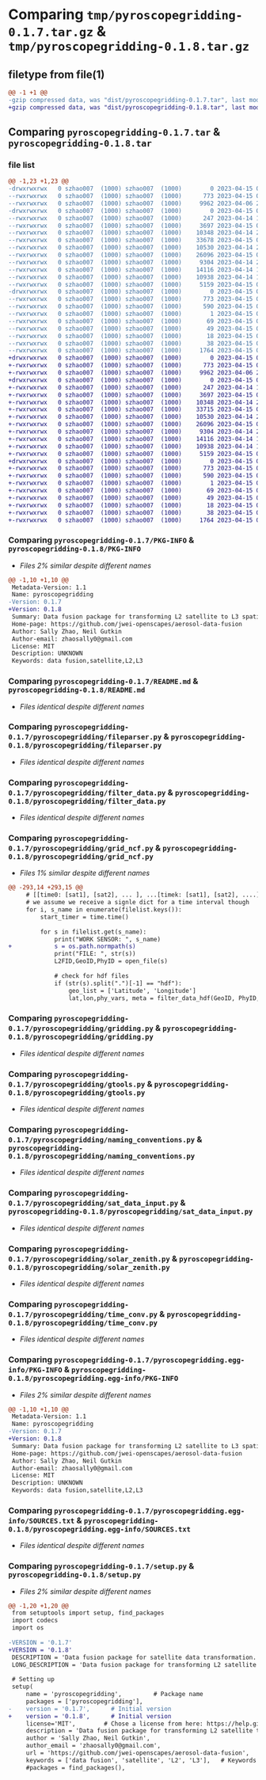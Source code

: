 # Comparing `tmp/pyroscopegridding-0.1.7.tar.gz` & `tmp/pyroscopegridding-0.1.8.tar.gz`

## filetype from file(1)

```diff
@@ -1 +1 @@
-gzip compressed data, was "dist/pyroscopegridding-0.1.7.tar", last modified: Sat Apr 15 01:09:09 2023, max compression
+gzip compressed data, was "dist/pyroscopegridding-0.1.8.tar", last modified: Sat Apr 15 01:11:41 2023, max compression
```

## Comparing `pyroscopegridding-0.1.7.tar` & `pyroscopegridding-0.1.8.tar`

### file list

```diff
@@ -1,23 +1,23 @@
-drwxrwxrwx   0 szhao007  (1000) szhao007  (1000)        0 2023-04-15 01:09:10.439726 pyroscopegridding-0.1.7/
--rwxrwxrwx   0 szhao007  (1000) szhao007  (1000)      773 2023-04-15 01:09:10.436725 pyroscopegridding-0.1.7/PKG-INFO
--rwxrwxrwx   0 szhao007  (1000) szhao007  (1000)     9962 2023-04-06 22:20:54.000000 pyroscopegridding-0.1.7/README.md
-drwxrwxrwx   0 szhao007  (1000) szhao007  (1000)        0 2023-04-15 01:09:10.181039 pyroscopegridding-0.1.7/pyroscopegridding/
--rwxrwxrwx   0 szhao007  (1000) szhao007  (1000)      247 2023-04-14 15:47:03.000000 pyroscopegridding-0.1.7/pyroscopegridding/__init__.py
--rwxrwxrwx   0 szhao007  (1000) szhao007  (1000)     3697 2023-04-15 00:54:43.000000 pyroscopegridding-0.1.7/pyroscopegridding/fileparser.py
--rwxrwxrwx   0 szhao007  (1000) szhao007  (1000)    10348 2023-04-14 22:25:02.000000 pyroscopegridding-0.1.7/pyroscopegridding/filter_data.py
--rwxrwxrwx   0 szhao007  (1000) szhao007  (1000)    33678 2023-04-15 01:08:41.000000 pyroscopegridding-0.1.7/pyroscopegridding/grid_ncf.py
--rwxrwxrwx   0 szhao007  (1000) szhao007  (1000)    10530 2023-04-14 22:28:03.000000 pyroscopegridding-0.1.7/pyroscopegridding/gridding.py
--rwxrwxrwx   0 szhao007  (1000) szhao007  (1000)    26096 2023-04-15 00:55:44.000000 pyroscopegridding-0.1.7/pyroscopegridding/gtools.py
--rwxrwxrwx   0 szhao007  (1000) szhao007  (1000)     9304 2023-04-14 22:28:16.000000 pyroscopegridding-0.1.7/pyroscopegridding/naming_conventions.py
--rwxrwxrwx   0 szhao007  (1000) szhao007  (1000)    14116 2023-04-14 14:22:50.000000 pyroscopegridding-0.1.7/pyroscopegridding/sat_data_input.py
--rwxrwxrwx   0 szhao007  (1000) szhao007  (1000)    10938 2023-04-14 16:04:35.000000 pyroscopegridding-0.1.7/pyroscopegridding/solar_zenith.py
--rwxrwxrwx   0 szhao007  (1000) szhao007  (1000)     5159 2023-04-15 01:01:16.000000 pyroscopegridding-0.1.7/pyroscopegridding/time_conv.py
-drwxrwxrwx   0 szhao007  (1000) szhao007  (1000)        0 2023-04-15 01:09:10.403632 pyroscopegridding-0.1.7/pyroscopegridding.egg-info/
--rwxrwxrwx   0 szhao007  (1000) szhao007  (1000)      773 2023-04-15 01:09:08.000000 pyroscopegridding-0.1.7/pyroscopegridding.egg-info/PKG-INFO
--rwxrwxrwx   0 szhao007  (1000) szhao007  (1000)      590 2023-04-15 01:09:09.000000 pyroscopegridding-0.1.7/pyroscopegridding.egg-info/SOURCES.txt
--rwxrwxrwx   0 szhao007  (1000) szhao007  (1000)        1 2023-04-15 01:09:08.000000 pyroscopegridding-0.1.7/pyroscopegridding.egg-info/dependency_links.txt
--rwxrwxrwx   0 szhao007  (1000) szhao007  (1000)       69 2023-04-15 01:09:08.000000 pyroscopegridding-0.1.7/pyroscopegridding.egg-info/entry_points.txt
--rwxrwxrwx   0 szhao007  (1000) szhao007  (1000)       49 2023-04-15 01:09:09.000000 pyroscopegridding-0.1.7/pyroscopegridding.egg-info/requires.txt
--rwxrwxrwx   0 szhao007  (1000) szhao007  (1000)       18 2023-04-15 01:09:09.000000 pyroscopegridding-0.1.7/pyroscopegridding.egg-info/top_level.txt
--rwxrwxrwx   0 szhao007  (1000) szhao007  (1000)       38 2023-04-15 01:09:10.442087 pyroscopegridding-0.1.7/setup.cfg
--rwxrwxrwx   0 szhao007  (1000) szhao007  (1000)     1764 2023-04-15 01:09:06.000000 pyroscopegridding-0.1.7/setup.py
+drwxrwxrwx   0 szhao007  (1000) szhao007  (1000)        0 2023-04-15 01:11:42.083251 pyroscopegridding-0.1.8/
+-rwxrwxrwx   0 szhao007  (1000) szhao007  (1000)      773 2023-04-15 01:11:42.072121 pyroscopegridding-0.1.8/PKG-INFO
+-rwxrwxrwx   0 szhao007  (1000) szhao007  (1000)     9962 2023-04-06 22:20:54.000000 pyroscopegridding-0.1.8/README.md
+drwxrwxrwx   0 szhao007  (1000) szhao007  (1000)        0 2023-04-15 01:11:41.819845 pyroscopegridding-0.1.8/pyroscopegridding/
+-rwxrwxrwx   0 szhao007  (1000) szhao007  (1000)      247 2023-04-14 15:47:03.000000 pyroscopegridding-0.1.8/pyroscopegridding/__init__.py
+-rwxrwxrwx   0 szhao007  (1000) szhao007  (1000)     3697 2023-04-15 00:54:43.000000 pyroscopegridding-0.1.8/pyroscopegridding/fileparser.py
+-rwxrwxrwx   0 szhao007  (1000) szhao007  (1000)    10348 2023-04-14 22:25:02.000000 pyroscopegridding-0.1.8/pyroscopegridding/filter_data.py
+-rwxrwxrwx   0 szhao007  (1000) szhao007  (1000)    33715 2023-04-15 01:11:20.000000 pyroscopegridding-0.1.8/pyroscopegridding/grid_ncf.py
+-rwxrwxrwx   0 szhao007  (1000) szhao007  (1000)    10530 2023-04-14 22:28:03.000000 pyroscopegridding-0.1.8/pyroscopegridding/gridding.py
+-rwxrwxrwx   0 szhao007  (1000) szhao007  (1000)    26096 2023-04-15 00:55:44.000000 pyroscopegridding-0.1.8/pyroscopegridding/gtools.py
+-rwxrwxrwx   0 szhao007  (1000) szhao007  (1000)     9304 2023-04-14 22:28:16.000000 pyroscopegridding-0.1.8/pyroscopegridding/naming_conventions.py
+-rwxrwxrwx   0 szhao007  (1000) szhao007  (1000)    14116 2023-04-14 14:22:50.000000 pyroscopegridding-0.1.8/pyroscopegridding/sat_data_input.py
+-rwxrwxrwx   0 szhao007  (1000) szhao007  (1000)    10938 2023-04-14 16:04:35.000000 pyroscopegridding-0.1.8/pyroscopegridding/solar_zenith.py
+-rwxrwxrwx   0 szhao007  (1000) szhao007  (1000)     5159 2023-04-15 01:01:16.000000 pyroscopegridding-0.1.8/pyroscopegridding/time_conv.py
+drwxrwxrwx   0 szhao007  (1000) szhao007  (1000)        0 2023-04-15 01:11:42.034198 pyroscopegridding-0.1.8/pyroscopegridding.egg-info/
+-rwxrwxrwx   0 szhao007  (1000) szhao007  (1000)      773 2023-04-15 01:11:41.000000 pyroscopegridding-0.1.8/pyroscopegridding.egg-info/PKG-INFO
+-rwxrwxrwx   0 szhao007  (1000) szhao007  (1000)      590 2023-04-15 01:11:41.000000 pyroscopegridding-0.1.8/pyroscopegridding.egg-info/SOURCES.txt
+-rwxrwxrwx   0 szhao007  (1000) szhao007  (1000)        1 2023-04-15 01:11:41.000000 pyroscopegridding-0.1.8/pyroscopegridding.egg-info/dependency_links.txt
+-rwxrwxrwx   0 szhao007  (1000) szhao007  (1000)       69 2023-04-15 01:11:41.000000 pyroscopegridding-0.1.8/pyroscopegridding.egg-info/entry_points.txt
+-rwxrwxrwx   0 szhao007  (1000) szhao007  (1000)       49 2023-04-15 01:11:41.000000 pyroscopegridding-0.1.8/pyroscopegridding.egg-info/requires.txt
+-rwxrwxrwx   0 szhao007  (1000) szhao007  (1000)       18 2023-04-15 01:11:41.000000 pyroscopegridding-0.1.8/pyroscopegridding.egg-info/top_level.txt
+-rwxrwxrwx   0 szhao007  (1000) szhao007  (1000)       38 2023-04-15 01:11:42.089603 pyroscopegridding-0.1.8/setup.cfg
+-rwxrwxrwx   0 szhao007  (1000) szhao007  (1000)     1764 2023-04-15 01:11:19.000000 pyroscopegridding-0.1.8/setup.py
```

### Comparing `pyroscopegridding-0.1.7/PKG-INFO` & `pyroscopegridding-0.1.8/PKG-INFO`

 * *Files 2% similar despite different names*

```diff
@@ -1,10 +1,10 @@
 Metadata-Version: 1.1
 Name: pyroscopegridding
-Version: 0.1.7
+Version: 0.1.8
 Summary: Data fusion package for transforming L2 satellite to L3 spatial-temporal gridded data
 Home-page: https://github.com/jwei-openscapes/aerosol-data-fusion
 Author: Sally Zhao, Neil Gutkin
 Author-email: zhaosally0@gmail.com
 License: MIT
 Description: UNKNOWN
 Keywords: data fusion,satellite,L2,L3
```

### Comparing `pyroscopegridding-0.1.7/README.md` & `pyroscopegridding-0.1.8/README.md`

 * *Files identical despite different names*

### Comparing `pyroscopegridding-0.1.7/pyroscopegridding/fileparser.py` & `pyroscopegridding-0.1.8/pyroscopegridding/fileparser.py`

 * *Files identical despite different names*

### Comparing `pyroscopegridding-0.1.7/pyroscopegridding/filter_data.py` & `pyroscopegridding-0.1.8/pyroscopegridding/filter_data.py`

 * *Files identical despite different names*

### Comparing `pyroscopegridding-0.1.7/pyroscopegridding/grid_ncf.py` & `pyroscopegridding-0.1.8/pyroscopegridding/grid_ncf.py`

 * *Files 1% similar despite different names*

```diff
@@ -293,14 +293,15 @@
     # [[time0: [sat1], [sat2], ... ], ...[timek: [sat1], [sat2], ....]] 
     # we assume we receive a signle dict for a time interval though
     for i, s_name in enumerate(filelist.keys()): 
         start_timer = time.time()
 
         for s in filelist.get(s_name):
             print("WORK SENSOR: ", s_name)
+            s = os.path.normpath(s)
             print("FILE: ", str(s))
             L2FID,GeoID,PhyID = open_file(s)
 
             # check for hdf files 
             if (str(s).split(".")[-1] == "hdf"):
                 geo_list = ['Latitude', 'Longitude']
                 lat,lon,phy_vars, meta = filter_data_hdf(GeoID, PhyID, geo_list, phy_list, phy_hdf)
```

### Comparing `pyroscopegridding-0.1.7/pyroscopegridding/gridding.py` & `pyroscopegridding-0.1.8/pyroscopegridding/gridding.py`

 * *Files identical despite different names*

### Comparing `pyroscopegridding-0.1.7/pyroscopegridding/gtools.py` & `pyroscopegridding-0.1.8/pyroscopegridding/gtools.py`

 * *Files identical despite different names*

### Comparing `pyroscopegridding-0.1.7/pyroscopegridding/naming_conventions.py` & `pyroscopegridding-0.1.8/pyroscopegridding/naming_conventions.py`

 * *Files identical despite different names*

### Comparing `pyroscopegridding-0.1.7/pyroscopegridding/sat_data_input.py` & `pyroscopegridding-0.1.8/pyroscopegridding/sat_data_input.py`

 * *Files identical despite different names*

### Comparing `pyroscopegridding-0.1.7/pyroscopegridding/solar_zenith.py` & `pyroscopegridding-0.1.8/pyroscopegridding/solar_zenith.py`

 * *Files identical despite different names*

### Comparing `pyroscopegridding-0.1.7/pyroscopegridding/time_conv.py` & `pyroscopegridding-0.1.8/pyroscopegridding/time_conv.py`

 * *Files identical despite different names*

### Comparing `pyroscopegridding-0.1.7/pyroscopegridding.egg-info/PKG-INFO` & `pyroscopegridding-0.1.8/pyroscopegridding.egg-info/PKG-INFO`

 * *Files 2% similar despite different names*

```diff
@@ -1,10 +1,10 @@
 Metadata-Version: 1.1
 Name: pyroscopegridding
-Version: 0.1.7
+Version: 0.1.8
 Summary: Data fusion package for transforming L2 satellite to L3 spatial-temporal gridded data
 Home-page: https://github.com/jwei-openscapes/aerosol-data-fusion
 Author: Sally Zhao, Neil Gutkin
 Author-email: zhaosally0@gmail.com
 License: MIT
 Description: UNKNOWN
 Keywords: data fusion,satellite,L2,L3
```

### Comparing `pyroscopegridding-0.1.7/pyroscopegridding.egg-info/SOURCES.txt` & `pyroscopegridding-0.1.8/pyroscopegridding.egg-info/SOURCES.txt`

 * *Files identical despite different names*

### Comparing `pyroscopegridding-0.1.7/setup.py` & `pyroscopegridding-0.1.8/setup.py`

 * *Files 2% similar despite different names*

```diff
@@ -1,20 +1,20 @@
 from setuptools import setup, find_packages
 import codecs
 import os
 
-VERSION = '0.1.7'
+VERSION = '0.1.8'
 DESCRIPTION = 'Data fusion package for satellite data transformation.'
 LONG_DESCRIPTION = 'Data fusion package for transforming L2 satellite to L3 spatial-temporal gridded data.'
 
 # Setting up
 setup(
     name = 'pyroscopegridding',         # Package name
     packages = ['pyroscopegridding'],   
-    version = '0.1.7',      # Initial version
+    version = '0.1.8',      # Initial version
     license='MIT',        # Chose a license from here: https://help.github.com/articles/licensing-a-repository
     description = 'Data fusion package for transforming L2 satellite to L3 spatial-temporal gridded data',  
     author = 'Sally Zhao, Neil Gutkin',                 
     author_email = 'zhaosally0@gmail.com',     
     url = 'https://github.com/jwei-openscapes/aerosol-data-fusion',   # github repository  
     keywords = ['data fusion', 'satellite', 'L2', 'L3'],   # Keywords
     #packages = find_packages(),
```

